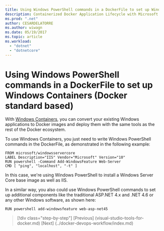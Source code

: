```yaml
---
title: Using Windows PowerShell commands in a DockerFile to set up Windows Containers (Docker standard based)
description: Containerized Docker Application Lifecycle with Microsoft Platform and Tools
ms.prod: ".net"
author: CESARDELATORRE
ms.author: wiwagn
ms.date: 05/19/2017
ms.topic: article
ms.workload: 
  - "dotnet"
  - "dotnetcore"
---
```

# Using Windows PowerShell commands in a DockerFile to set up Windows Containers (Docker standard based)

With [Windows Containers](https://msdn.microsoft.com/en-us/virtualization/windowscontainers/about/about_overview), you can convert your existing Windows applications to Docker images and deploy them with the same tools as the rest of the Docker ecosystem.

To use Windows Containers, you just need to write Windows PowerShell commands in the DockerFile, as demonstrated in the following example:

```
FROM microsoft/windowsservercore
LABEL Description="IIS" Vendor="Microsoft" Version="10"
RUN powershell -Command Add-WindowsFeature Web-Server
CMD [ "ping", "localhost", "-t" ]
```

In this case, we're using Windows PowerShell to install a Windows Server Core base image as well as IIS.

In a similar way, you also could use Windows PowerShell commands to set up additional components like the traditional ASP.NET 4.x and .NET 4.6 or any other Windows software, as shown here:

```
RUN powershell add-windowsfeature web-asp-net45
```

>[!div class="step-by-step"]
[Previous] (visual-studio-tools-for-docker.md)
[Next] (../docker-devops-workflow/index.md)
